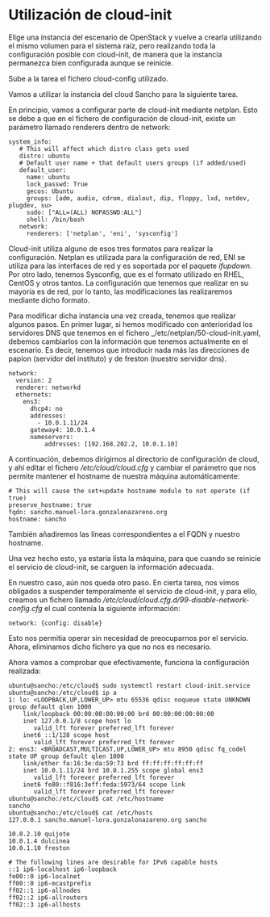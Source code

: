 # Utilización de cloud-init

Elige una instancia del escenario de OpenStack y vuelve a crearla utilizando 
el mismo volumen para el sistema raíz, pero realizando toda la configuración 
posible con cloud-init, de manera que la instancia permanezca bien configurada 
aunque se reinicie.

Sube a la tarea el fichero cloud-config utilizado.

Vamos a utilizar la instancia del cloud Sancho para la siguiente tarea.

En principio, vamos a configurar parte de cloud-init mediante netplan. Esto
se debe a que en el fichero de configuración de cloud-init, existe un parámetro
llamado renderers dentro de network:

```
system_info:
   # This will affect which distro class gets used
   distro: ubuntu
   # Default user name + that default users groups (if added/used)
   default_user:
     name: ubuntu
     lock_passwd: True
     gecos: Ubuntu
     groups: [adm, audio, cdrom, dialout, dip, floppy, lxd, netdev, plugdev, su>
     sudo: ["ALL=(ALL) NOPASSWD:ALL"]
     shell: /bin/bash
   network:
     renderers: ['netplan', 'eni', 'sysconfig']
```

Cloud-init utiliza alguno de esos tres formatos para realizar la configuración.
Netplan es utilizada para la configuración de red, ENI se utiliza para las
interfaces de red y es soportada por el paquete _ifupdown_. Por otro lado,
tenemos Sysconfig, que es el formato utilizado en RHEL, CentOS y otros tantos.
La configuración que tenemos que realizar en su mayoría es de red, por lo tanto,
las modificaciones las realizaremos mediante dicho formato.

Para modificar dicha instancia una vez creada, tenemos que realizar algunos
pasos. En primer lugar, si hemos modificado con anterioridad los servidores
DNS que tenemos en el fichero _/etc/netplan/50-cloud-init.yaml, debemos 
cambiarlos con la información que tenemos actualmente en el escenario. Es decir,
tenemos que introducir nada más las direcciones de papion (servidor del
instituto) y de freston (nuestro servidor dns).

```
network:
  version: 2
  renderer: networkd
  ethernets:
    ens3:
      dhcp4: no
      addresses:
        - 10.0.1.11/24
      gateway4: 10.0.1.4
      nameservers:
          addresses: [192.168.202.2, 10.0.1.10]
```

A continuación, debemos dirigirnos al directorio de configuración de cloud,
y ahí editar el fichero _/etc/cloud/cloud.cfg_ y cambiar el parámetro
que nos permite mantener el hostname de nuestra máquina automáticamente:

```
# This will cause the set+update hostname module to not operate (if true)
preserve_hostname: true 
fqdn: sancho.manuel-lora.gonzalonazareno.org
hostname: sancho
```

También añadiremos las líneas correspondientes a el FQDN y nuestro hostname.

Una vez hecho esto, ya estaría lista la máquina, para que cuando se reinicie el
servicio de cloud-init, se carguen la información adecuada.

En nuestro caso, aún nos queda otro paso. En cierta tarea, nos vimos 
obligados a suspender temporalmente el servicio de cloud-init, y para ello,
creamos un fichero llamado _/etc/cloud/cloud.cfg.d/99-disable-network-config.cfg_
el cual contenía la siguiente información:

```
network: {config: disable}
```

Esto nos permitia operar sin necesidad de preocuparnos por el servicio. Ahora, 
eliminamos dicho fichero ya que no nos es necesario.

Ahora vamos a comprobar que efectivamente, funciona la configuración
realizada:

```
ubuntu@sancho:/etc/cloud$ sudo systemctl restart cloud-init.service 
ubuntu@sancho:/etc/cloud$ ip a
1: lo: <LOOPBACK,UP,LOWER_UP> mtu 65536 qdisc noqueue state UNKNOWN group default qlen 1000
    link/loopback 00:00:00:00:00:00 brd 00:00:00:00:00:00
    inet 127.0.0.1/8 scope host lo
       valid_lft forever preferred_lft forever
    inet6 ::1/128 scope host 
       valid_lft forever preferred_lft forever
2: ens3: <BROADCAST,MULTICAST,UP,LOWER_UP> mtu 8950 qdisc fq_codel state UP group default qlen 1000
    link/ether fa:16:3e:da:59:73 brd ff:ff:ff:ff:ff:ff
    inet 10.0.1.11/24 brd 10.0.1.255 scope global ens3
       valid_lft forever preferred_lft forever
    inet6 fe80::f816:3eff:feda:5973/64 scope link 
       valid_lft forever preferred_lft forever
ubuntu@sancho:/etc/cloud$ cat /etc/hostname
sancho
ubuntu@sancho:/etc/cloud$ cat /etc/hosts
127.0.0.1 sancho.manuel-lora.gonzalonazareno.org sancho

10.0.2.10 quijote
10.0.1.4 dulcinea
10.0.1.10 freston

# The following lines are desirable for IPv6 capable hosts
::1 ip6-localhost ip6-loopback
fe00::0 ip6-localnet
ff00::0 ip6-mcastprefix
ff02::1 ip6-allnodes
ff02::2 ip6-allrouters
ff02::3 ip6-allhosts
```
